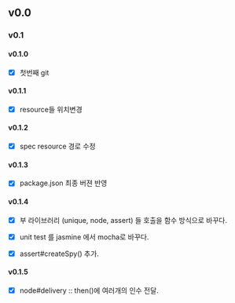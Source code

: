 ## v0.0


### v0.1


#### v0.1.0

- [x] 첫번째 git


#### v0.1.1

- [x] resource들 위치변경


#### v0.1.2

- [x] spec resource 경로 수정


#### v0.1.3

- [x] package.json 최종 버젼 반영


#### v0.1.4

- [x] 부 라이브러리 (unique, node, assert) 들 호출을 함수 방식으로 바꾸다.
- [x] unit test 를 jasmine 에서 mocha로 바꾸다.
- [x] assert#createSpy() 추가.


#### v0.1.5

- [x] node#delivery :: then()에 여러개의 인수 전달.
